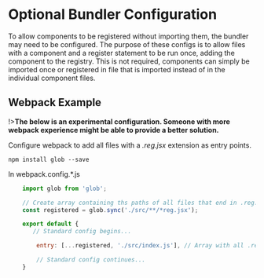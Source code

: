 # Optional Bundler Configuration

To allow components to be registered without importing them, the bundler may need to be configured. The purpose of these configs is to allow files with a component and a register statement to be run once, adding the component to the registry. This is not required, components can simply be imported once or registered in file that is imported instead of in the individual component files.

## Webpack Example

!>**The below is an experimental configuration. Someone with more webpack experience might be able to provide a better solution.**

Configure webpack to add all files with a *.reg.jsx* extension as entry points.

```
npm install glob --save
```

In webpack.config.*.js

```js
    import glob from 'glob';

    // Create array containing ths paths of all files that end in .reg.jsx
    const registered = glob.sync('./src/**/*reg.jsx');

    export default {
       // Standard config begins...

        entry: [...registered, './src/index.js'], // Array with all .reg.jsx files and standard entry

        // Standard config continues...
    }
```
